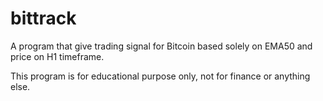 # bittrack
A program that give trading signal for Bitcoin based solely on EMA50 and price on H1 timeframe.

This program is for educational purpose only, not for finance or anything else.
